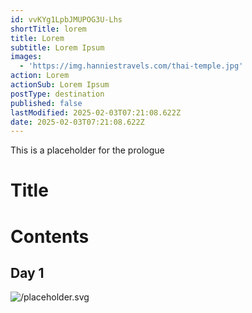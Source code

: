 ```yaml
---
id: vvKYg1LpbJMUPOG3U-Lhs
shortTitle: lorem
title: Lorem
subtitle: Lorem Ipsum
images:
  - 'https://img.hanniestravels.com/thai-temple.jpg'
action: Lorem
actionSub: Lorem Ipsum
postType: destination
published: false
lastModified: 2025-02-03T07:21:08.622Z
date: 2025-02-03T07:21:08.622Z
---
```


This is a placeholder for the prologue

# Title

# Contents

## Day 1
![/placeholder.svg](/placeholder.svg)

